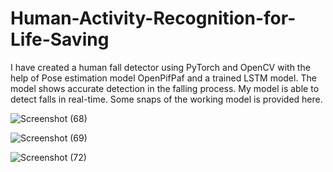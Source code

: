 # Human-Activity-Recognition-for-Life-Saving
I have created a human fall detector using PyTorch and OpenCV with the help of Pose estimation model OpenPifPaf and a trained LSTM model. The model shows accurate detection in the falling process. My model is able to detect falls in real-time. Some snaps of the working model is provided here.


![Screenshot (68)](https://github.com/user-attachments/assets/775f7f34-bc50-4ffb-ba15-69e5cb267221)

![Screenshot (69)](https://github.com/user-attachments/assets/5639f9f1-5be2-4401-aed4-d939061ad888)

![Screenshot (72)](https://github.com/user-attachments/assets/80d29a68-8999-4250-9d46-e312d06d8ceb)
